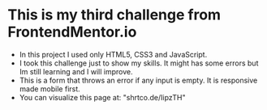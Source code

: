 # This is my third challenge from FrontendMentor.io

- In this project  I used only HTML5, CSS3 and JavaScript.
- I took this challenge just to show my skills. It might has some errors but Im still learning and I will improve.
- This is a form that throws an error if any input is empty. It is responsive made mobile first. 
- You can visualize this page at: "shrtco.de/IipzTH"
